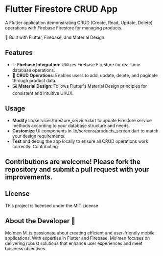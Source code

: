# Flutter Firestore CRUD App

A Flutter application demonstrating CRUD (Create, Read, Update, Delete) operations with Firebase Firestore for managing products.

🔧 Built with Flutter, Firebase, and Material Design.

## Features

- ✨ **Firebase Integration**: Utilizes Firebase Firestore for real-time database operations.
- 📝 **CRUD Operations**: Enables users to add, update, delete, and paginate through product data.
- 🖼️ **Material Design**: Follows Flutter's Material Design principles for consistent and intuitive UI/UX.

## Usage

- **Modify** lib/services/firestore_service.dart to update Firestore service methods according to your database structure and needs.
- **Customize** UI components in lib/screens/products_screen.dart to match your design requirements.
- **Test** and debug the app locally to ensure all CRUD operations work correctly.
Contributing

## Contributions are welcome! Please fork the repository and submit a pull request with your improvements.

## License

This project is licensed under the MIT License

## About the Developer 🌟

Mo'men M. is passionate about creating efficient and user-friendly mobile applications. With expertise in Flutter and Firebase, Mo'men focuses on delivering robust solutions that enhance user experiences and meet business objectives.